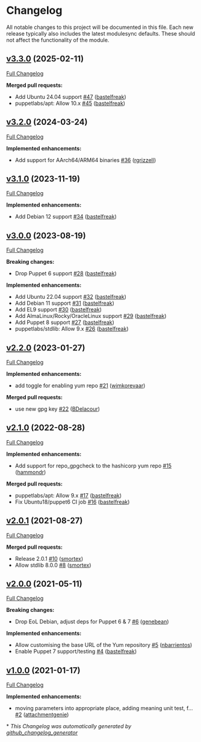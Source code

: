 # Changelog

All notable changes to this project will be documented in this file.
Each new release typically also includes the latest modulesync defaults.
These should not affect the functionality of the module.

## [v3.3.0](https://github.com/voxpupuli/puppet-hashi_stack/tree/v3.3.0) (2025-02-11)

[Full Changelog](https://github.com/voxpupuli/puppet-hashi_stack/compare/v3.2.0...v3.3.0)

**Merged pull requests:**

- Add Ubuntu 24.04 support [\#47](https://github.com/voxpupuli/puppet-hashi_stack/pull/47) ([bastelfreak](https://github.com/bastelfreak))
- puppetlabs/apt: Allow 10.x [\#45](https://github.com/voxpupuli/puppet-hashi_stack/pull/45) ([bastelfreak](https://github.com/bastelfreak))

## [v3.2.0](https://github.com/voxpupuli/puppet-hashi_stack/tree/v3.2.0) (2024-03-24)

[Full Changelog](https://github.com/voxpupuli/puppet-hashi_stack/compare/v3.1.0...v3.2.0)

**Implemented enhancements:**

- Add support for AArch64/ARM64 binaries [\#36](https://github.com/voxpupuli/puppet-hashi_stack/pull/36) ([rgrizzell](https://github.com/rgrizzell))

## [v3.1.0](https://github.com/voxpupuli/puppet-hashi_stack/tree/v3.1.0) (2023-11-19)

[Full Changelog](https://github.com/voxpupuli/puppet-hashi_stack/compare/v3.0.0...v3.1.0)

**Implemented enhancements:**

- Add Debian 12 support [\#34](https://github.com/voxpupuli/puppet-hashi_stack/pull/34) ([bastelfreak](https://github.com/bastelfreak))

## [v3.0.0](https://github.com/voxpupuli/puppet-hashi_stack/tree/v3.0.0) (2023-08-19)

[Full Changelog](https://github.com/voxpupuli/puppet-hashi_stack/compare/v2.2.0...v3.0.0)

**Breaking changes:**

- Drop Puppet 6 support [\#28](https://github.com/voxpupuli/puppet-hashi_stack/pull/28) ([bastelfreak](https://github.com/bastelfreak))

**Implemented enhancements:**

- Add Ubuntu 22.04 support [\#32](https://github.com/voxpupuli/puppet-hashi_stack/pull/32) ([bastelfreak](https://github.com/bastelfreak))
- Add Debian 11 support [\#31](https://github.com/voxpupuli/puppet-hashi_stack/pull/31) ([bastelfreak](https://github.com/bastelfreak))
- Add EL9 support [\#30](https://github.com/voxpupuli/puppet-hashi_stack/pull/30) ([bastelfreak](https://github.com/bastelfreak))
- Add AlmaLinux/Rocky/OracleLinux support [\#29](https://github.com/voxpupuli/puppet-hashi_stack/pull/29) ([bastelfreak](https://github.com/bastelfreak))
- Add Puppet 8 support [\#27](https://github.com/voxpupuli/puppet-hashi_stack/pull/27) ([bastelfreak](https://github.com/bastelfreak))
- puppetlabs/stdlib: Allow 9.x [\#26](https://github.com/voxpupuli/puppet-hashi_stack/pull/26) ([bastelfreak](https://github.com/bastelfreak))

## [v2.2.0](https://github.com/voxpupuli/puppet-hashi_stack/tree/v2.2.0) (2023-01-27)

[Full Changelog](https://github.com/voxpupuli/puppet-hashi_stack/compare/v2.1.0...v2.2.0)

**Implemented enhancements:**

- add toggle for enabling yum repo [\#21](https://github.com/voxpupuli/puppet-hashi_stack/pull/21) ([wimkorevaar](https://github.com/wimkorevaar))

**Merged pull requests:**

- use new gpg key [\#22](https://github.com/voxpupuli/puppet-hashi_stack/pull/22) ([BDelacour](https://github.com/BDelacour))

## [v2.1.0](https://github.com/voxpupuli/puppet-hashi_stack/tree/v2.1.0) (2022-08-28)

[Full Changelog](https://github.com/voxpupuli/puppet-hashi_stack/compare/v2.0.1...v2.1.0)

**Implemented enhancements:**

- Add support for repo\_gpgcheck to the hashicorp yum repo [\#15](https://github.com/voxpupuli/puppet-hashi_stack/pull/15) ([hammondr](https://github.com/hammondr))

**Merged pull requests:**

- puppetlabs/apt: Allow 9.x [\#17](https://github.com/voxpupuli/puppet-hashi_stack/pull/17) ([bastelfreak](https://github.com/bastelfreak))
- Fix Ubuntu18/puppet6 CI job [\#16](https://github.com/voxpupuli/puppet-hashi_stack/pull/16) ([bastelfreak](https://github.com/bastelfreak))

## [v2.0.1](https://github.com/voxpupuli/puppet-hashi_stack/tree/v2.0.1) (2021-08-27)

[Full Changelog](https://github.com/voxpupuli/puppet-hashi_stack/compare/v2.0.0...v2.0.1)

**Merged pull requests:**

- Release 2.0.1 [\#10](https://github.com/voxpupuli/puppet-hashi_stack/pull/10) ([smortex](https://github.com/smortex))
- Allow stdlib 8.0.0 [\#8](https://github.com/voxpupuli/puppet-hashi_stack/pull/8) ([smortex](https://github.com/smortex))

## [v2.0.0](https://github.com/voxpupuli/puppet-hashi_stack/tree/v2.0.0) (2021-05-11)

[Full Changelog](https://github.com/voxpupuli/puppet-hashi_stack/compare/v1.0.0...v2.0.0)

**Breaking changes:**

- Drop EoL Debian, adjust deps for Puppet 6 & 7 [\#6](https://github.com/voxpupuli/puppet-hashi_stack/pull/6) ([genebean](https://github.com/genebean))

**Implemented enhancements:**

- Allow customising the base URL of the Yum repository [\#5](https://github.com/voxpupuli/puppet-hashi_stack/pull/5) ([nbarrientos](https://github.com/nbarrientos))
- Enable Puppet 7 support/testing [\#4](https://github.com/voxpupuli/puppet-hashi_stack/pull/4) ([bastelfreak](https://github.com/bastelfreak))

## [v1.0.0](https://github.com/voxpupuli/puppet-hashi_stack/tree/v1.0.0) (2021-01-17)

[Full Changelog](https://github.com/voxpupuli/puppet-hashi_stack/compare/d9ceffd75b1f222e1145d58cceaf3a9bcb41b360...v1.0.0)

**Implemented enhancements:**

- moving parameters into appropriate place, adding meaning unit test, f… [\#2](https://github.com/voxpupuli/puppet-hashi_stack/pull/2) ([attachmentgenie](https://github.com/attachmentgenie))



\* *This Changelog was automatically generated by [github_changelog_generator](https://github.com/github-changelog-generator/github-changelog-generator)*
